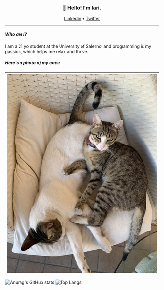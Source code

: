 <h3 align="center">👋 Hello! I'm Iari.</h3>

<p align="center">
  <a href="https://linkedin.com/in/iarinormanno">Linkedin</a> •
  <a href="https://twitter.com/wtfiari">Twitter</a>
</p>

---

##### Who am i?
I am a 21 yo student at the University of Salerno, and programming is my passion, which helps me relax and thrive.

##### Here's a photo of my cats:

| <img width="504" alt="cats" src="./cats.jpg">|
| --- |

![Anurag's GitHub stats](https://github-readme-stats.vercel.app/api?username=wassupiari&theme=gruvbox&text_color=fff&hide=prs,contribs)
![Top Langs](https://github-readme-stats.vercel.app/api/top-langs/?username=wassupiari&hide_progress=true&theme=gruvbox&text_color=fff)
